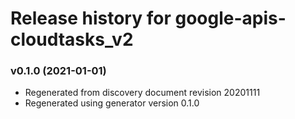 # Release history for google-apis-cloudtasks_v2

### v0.1.0 (2021-01-01)

* Regenerated from discovery document revision 20201111
* Regenerated using generator version 0.1.0


